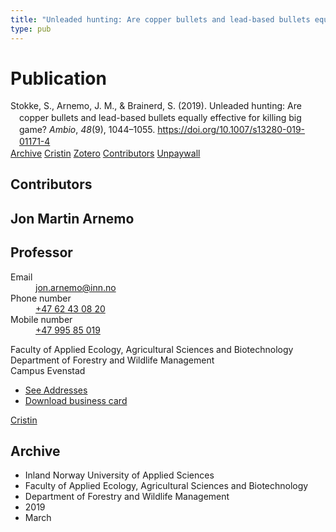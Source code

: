 ```yaml
---
title: "Unleaded hunting: Are copper bullets and lead-based bullets equally effective for killing big game?"
type: pub
---
```

<h1>Publication</h1>
<article id="csl-bib-container-GT5D34N5" class="csl-bib-container">
  <div class="csl-bib-body" style="line-height: 1.35; padding-left: 1em; text-indent:-1em;">
  <div class="csl-entry">Stokke, S., Arnemo, J. M., &amp; Brainerd, S. (2019). Unleaded hunting: Are copper bullets and lead-based bullets equally effective for killing big game? <i>Ambio</i>, <i>48</i>(9), 1044&#x2013;1055. <a href="https://doi.org/10.1007/s13280-019-01171-4">https://doi.org/10.1007/s13280-019-01171-4</a></div>
</div>
  <div class="csl-bib-buttons">
    <a href="#taxonomy-article-GT5D34N5" class="csl-bib-button">Archive</a>
    <a href="https://app.cristin.no/results/show.jsf?id=1688508" alt="Cristin URL" class="csl-bib-button">Cristin</a>
    <a href="http://zotero.org/groups/5022929/items/GT5D34N5" alt="Zotero URL" class="csl-bib-button">Zotero</a>
    <a href="#contributors-article-GT5D34N5" class="csl-bib-button">Contributors</a>
    <a href="https://www.ncbi.nlm.nih.gov/pmc/articles/PMC6675831" class="csl-bib-button">Unpaywall</a>
  </div>
  <div id="csl-bib-meta-container-GT5D34N5"></div>
</article>
<div id="csl-bib-meta-GT5D34N5" class="csl-bib-meta">
  <article id="contributors-article-GT5D34N5" class="contributors-article">
    <h1>Contributors</h1>
    <div class="personas">
<div class="vrtx-hinn-person-card">
<div class="photo">
<i class="lar la-user-circle missing-person"></i>
</div>
<div class="info">
<hgroup><h1>Jon Martin Arnemo</h1>
<h2>Professor</h2>
</hgroup><dl>
<dt>Email</dt>
<dd>
<a href="mailto:jon.arnemo@inn.no">jon.arnemo@inn.no</a>
</dd>
<dt>Phone number</dt>
<dd><a href="tel:+4762430820">
+47 62 43 08 20
</a></dd>
<dt>Mobile number</dt>
<dd><a href="tel:+4799585019">
+47 995 85 019
</a></dd>
</dl>
<p>
Faculty of Applied Ecology, Agricultural Sciences and Biotechnology<br>
Department of Forestry and Wildlife Management<br>
Campus Evenstad
</p>
<ul class="vrtx-hinn-links">
<li><a href="https://www.inn.no/english/find-an-employee/jon-arnemo.html#vrtx-hinn-addresses">See Addresses</a></li>
<li><a href="https://www.inn.no/english/find-an-employee/jon-arnemo.html?vrtx=vcf">Download business card</a></li>
</ul>
</div>
</div>
<a href="https://app.cristin.no/persons/show.jsf?id=328246" alt="Cristin URL" class="personas-cristin">Cristin</a>
</div>
  </article>
  <article id="taxonomy-article-GT5D34N5" class="taxonomy-article">
    <h1>Archive</h1>
    <ul>
      <li>Inland Norway University of Applied Sciences</li>
      <li>Faculty of Applied Ecology, Agricultural Sciences and Biotechnology</li>
      <li>Department of Forestry and Wildlife Management</li>
      <li>2019</li>
      <li>March</li>
    </ul>
  </article>
</div>
